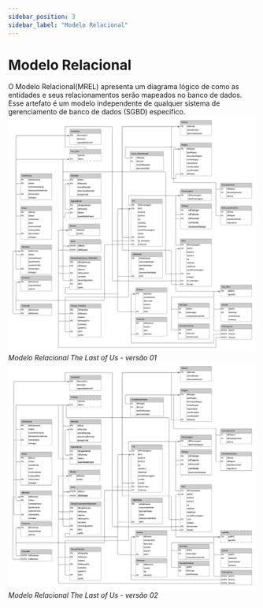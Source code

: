 ```yaml
---
sidebar_position: 3
sidebar_label: "Modelo Relacional"
---
```


# Modelo Relacional

O Modelo Relacional(MREL) apresenta um diagrama lógico de como as entidades e seus relacionamentos serão mapeados no banco de dados. Esse artefato é um modelo independente de qualquer sistema de gerenciamento de banco de dados (SGBD) específico.
<br />
![Representação do Modelo Relacional](../../static/img/MREL.png)
*Modelo Relacional The Last of Us - versão 01*
<br /> 
![Representação do Modelo Relacional](../../static/img/MREL-V2.png)
*Modelo Relacional The Last of Us - versão 02*
